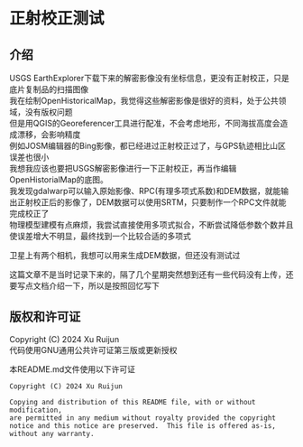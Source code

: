 # 正射校正测试
## 介绍
USGS EarthExplorer下载下来的解密影像没有坐标信息，更没有正射校正，只是底片复制品的扫描图像  
我在绘制OpenHistoricalMap，我觉得这些解密影像是很好的资料，处于公共领域，没有版权问题   
但是用QGIS的Georeferencer工具进行配准，不会考虑地形，不同海拔高度会造成漂移，会影响精度  
例如JOSM编辑器的Bing影像，都已经进过正射校正过了，与GPS轨迹相比山区误差也很小  
我想我应该也要把USGS解密影像进行一下正射校正，再当作编辑OpenHistorialMap的底图。  
我发现gdalwarp可以输入原始影像、RPC(有理多项式系数)和DEM数据，就能输出正射校正后的影像了，DEM数据可以使用SRTM，只要制作一个RPC文件就能完成校正了  
物理模型建模有点麻烦，我尝试直接使用多项式拟合，不断尝试降低参数个数并且使误差增大不明显，最终找到一个比较合适的多项式  

卫星上有两个相机，我想可以用来生成DEM数据，但还没有测试过  

这篇文章不是当时记录下来的，隔了几个星期突然想到还有一些代码没有上传，还要写点文档介绍一下，所以是按照回忆写下  

## 版权和许可证
Copyright (C) 2024 Xu Ruijun  
代码使用GNU通用公共许可证第三版或更新授权  
  
本README.md文件使用以下许可证  
```
Copyright (C) 2024 Xu Ruijun

Copying and distribution of this README file, with or without modification,
are permitted in any medium without royalty provided the copyright
notice and this notice are preserved.  This file is offered as-is,
without any warranty.
```
